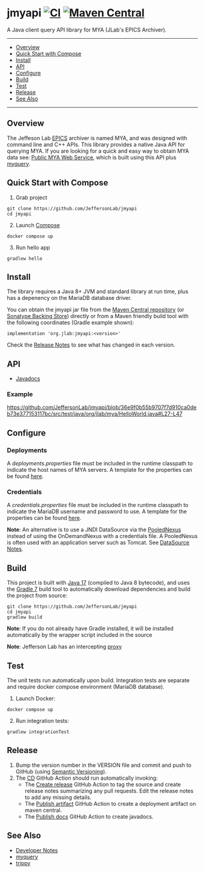 # jmyapi [![CI](https://github.com/JeffersonLab/jmyapi/actions/workflows/ci.yml/badge.svg)](https://github.com/JeffersonLab/jmyapi/actions/workflows/ci.yml) [![Maven Central](https://badgen.net/maven/v/maven-central/org.jlab/jmyapi)](https://repo1.maven.org/maven2/org/jlab/jmyapi/)
A Java client query API library for MYA (JLab's EPICS Archiver).  

---
- [Overview](https://github.com/JeffersonLab/jmyapi#overview)
- [Quick Start with Compose](https://github.com/JeffersonLab/jmyapi#quick-start-with-compose)   
- [Install](https://github.com/JeffersonLab/jmyapi#install)
- [API](https://github.com/JeffersonLab/jmyapi#api) 
- [Configure](https://github.com/JeffersonLab/jmyapi#configure) 
- [Build](https://github.com/JeffersonLab/jmyapi#build)
- [Test](https://github.com/JeffersonLab/jmyapi#test)
- [Release](https://github.com/JeffersonLab/jmyapi#release)
- [See Also](https://github.com/JeffersonLab/jmyapi#see-also)
---

## Overview
The Jeffeson Lab [EPICS](https://en.wikipedia.org/wiki/EPICS) archiver is named MYA, and was designed with command line and C++ APIs.  This library provides a native Java API for querying MYA.  If you are looking for a quick and easy way to obtain MYA data see: [Public MYA Web Service](https://epicsweb.jlab.org/myquery/), which is built using this API plus [myquery](https://github.com/JeffersonLab/myquery).

## Quick Start with Compose
1. Grab project
```
git clone https://github.com/JeffersonLab/jmyapi
cd jmyapi
```
2. Launch [Compose](https://github.com/docker/compose)
```
docker compose up
```
3. Run hello app
```
gradlew hello
```

## Install
The library requires a Java 8+ JVM and standard library at run time, plus has a depenency on the MariaDB database driver.  

You can obtain the jmyapi jar file from the [Maven Central repository](https://repo1.maven.org/maven2/org/jlab/jmyapi/) (or [Sonatype Backing Store](https://s01.oss.sonatype.org/content/repositories/releases/org/jlab/jmyapi/)) directly or from a Maven friendly build tool with the following coordinates (Gradle example shown):
```
implementation 'org.jlab:jmyapi:<version>'
```
Check the [Release Notes](https://github.com/JeffersonLab/jmyapi/releases) to see what has changed in each version.  

## API
   - [Javadocs](https://jeffersonlab.github.io/jmyapi/)

### Example
https://github.com/JeffersonLab/jmyapi/blob/36e9f0b55b9707f7d910ca0deb73e377153117bc/src/test/java/org/jlab/mya/HelloWorld.java#L27-L47

## Configure
### Deployments
A _deployments.properties_ file must be included in the runtime classpath to indicate the host names of MYA servers.  A template for the properties can be found [here](https://github.com/JeffersonLab/jmyapi/blob/main/config/deployments.properties.template).

### Credentials
A _credentials.properties_ file must be included in the runtime classpath to indicate the MariaDB username and password to use.  A template for the properties can be found [here](https://github.com/JeffersonLab/jmyapi/blob/main/config/credentials.properties.template).

**Note**: An alternative is to use a JNDI DataSource via the [PooledNexus](https://github.com/JeffersonLab/jmyapi/blob/f4f27b9e1cb7c4430d467d409cdf530d2c4aa8ac/src/main/java/org/jlab/mya/nexus/PooledNexus.java#L21) instead of using the OnDemandNexus with a credentials file.  A PooledNexus is often used with an application server such as Tomcat.  See [DataSource Notes](https://github.com/JeffersonLab/jmyapi/wiki/Developer-Notes#datasource-notes).

## Build
This project is built with [Java 17](https://adoptium.net/) (compiled to Java 8 bytecode), and uses the [Gradle 7](https://gradle.org/) build tool to automatically download dependencies and build the project from source:

```
git clone https://github.com/JeffersonLab/jmyapi
cd jmyapi
gradlew build
```
**Note**: If you do not already have Gradle installed, it will be installed automatically by the wrapper script included in the source

**Note**: Jefferson Lab has an intercepting [proxy](https://gist.github.com/slominskir/92c25a033db93a90184a5994e71d0b78)

## Test
The unit tests run automatically upon build.   Integration tests are separate and require docker compose environment (MariaDB database).
1. Launch Docker:
```
docker compose up
```
2. Run integration tests:
```
gradlew integrationTest
```

## Release
1. Bump the version number in the VERSION file and commit and push to GitHub (using [Semantic Versioning](https://semver.org/)).
2. The [CD](https://github.com/JeffersonLab/jmyapi/blob/main/.github/workflows/cd.yml) GitHub Action should run automatically invoking:
   - The [Create release](https://github.com/JeffersonLab/java-workflows/blob/main/.github/workflows/gh-release.yml) GitHub Action to tag the source and create release notes summarizing any pull requests.   Edit the release notes to add any missing details.
   - The [Publish artifact](https://github.com/JeffersonLab/java-workflows/blob/main/.github/workflows/maven-publish.yml) GitHub Action to create a deployment artifact on maven central.
   - The [Publish docs](https://github.com/JeffersonLab/java-workflows/blob/main/.github/workflows/gh-pages-publish.yml) GitHub Action to create javadocs.

## See Also
   - [Developer Notes](https://github.com/JeffersonLab/jmyapi/wiki/Developer-Notes)
   - [myquery](https://github.com/JeffersonLab/myquery)  
   - [trippy](https://github.com/JeffersonLab/trippy)
